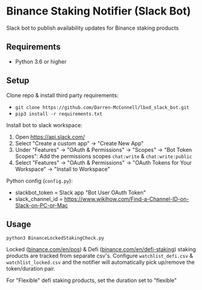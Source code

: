 # Binance Staking Notifier (Slack Bot)
Slack bot to publish availability updates for Binance staking products

## Requirements
- Python 3.6 or higher

## Setup

Clone repo & install third party requirements:
- `git clone https://github.com/Darren-McConnell/lbxd_slack_bot.git` 
- `pip3 install -r requirements.txt`

Install bot to slack workspace:
1. Open https://api.slack.com/
2. Select "Create a custom app" -> "Create New App"
3. Under "Features" -> "OAuth & Permissions" -> "Scopes" -> "Bot Token Scopes": Add the permissions scopes `chat:write` & `chat:write:public`
4. Select "Features" -> "OAuth & Permissions" -> "OAuth Tokens for Your Workspace" -> "Install to Workspace"

Python config (`config.py`):
- slackbot_token = Slack app "Bot User OAuth Token"
- slack_channel_id = https://www.wikihow.com/Find-a-Channel-ID-on-Slack-on-PC-or-Mac

## Usage
`python3 BinanceLockedStakingCheck.py`

Locked ([binance.com/en/pos](https://www.binance.com/en/defi-staking)) & Defi ([binance.com/en/defi-staking](https://www.binance.com/en/defi-staking)) staking products are tracked from separate csv's. Configure `watchlist_defi.csv` & `watchlist_locked.csv` and the notifier will automatically pick up/remove the token/duration pair.

For "Flexible" defi staking products, set the duration set to "flexible"
